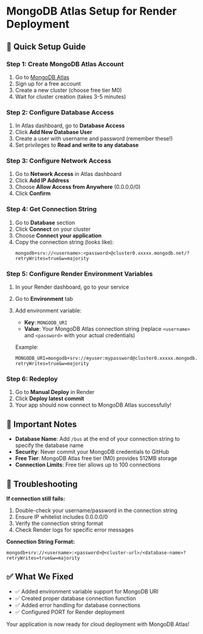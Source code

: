 # MongoDB Atlas Setup for Render Deployment

## 🚀 Quick Setup Guide

### Step 1: Create MongoDB Atlas Account
1. Go to [MongoDB Atlas](https://www.mongodb.com/atlas)
2. Sign up for a free account
3. Create a new cluster (choose free tier M0)
4. Wait for cluster creation (takes 3-5 minutes)

### Step 2: Configure Database Access
1. In Atlas dashboard, go to **Database Access**
2. Click **Add New Database User**
3. Create a user with username and password (remember these!)
4. Set privileges to **Read and write to any database**

### Step 3: Configure Network Access
1. Go to **Network Access** in Atlas dashboard
2. Click **Add IP Address**
3. Choose **Allow Access from Anywhere** (0.0.0.0/0)
4. Click **Confirm**

### Step 4: Get Connection String
1. Go to **Database** section
2. Click **Connect** on your cluster
3. Choose **Connect your application**
4. Copy the connection string (looks like):
   ```
   mongodb+srv://<username>:<password>@cluster0.xxxxx.mongodb.net/?retryWrites=true&w=majority
   ```

### Step 5: Configure Render Environment Variables
1. In your Render dashboard, go to your service
2. Go to **Environment** tab
3. Add environment variable:
   - **Key**: `MONGODB_URI`
   - **Value**: Your MongoDB Atlas connection string (replace `<username>` and `<password>` with your actual credentials)
   
   Example:
   ```
   MONGODB_URI=mongodb+srv://myuser:mypassword@cluster0.xxxxx.mongodb.net/bus?retryWrites=true&w=majority
   ```

### Step 6: Redeploy
1. Go to **Manual Deploy** in Render
2. Click **Deploy latest commit**
3. Your app should now connect to MongoDB Atlas successfully!

## 📝 Important Notes

- **Database Name**: Add `/bus` at the end of your connection string to specify the database name
- **Security**: Never commit your MongoDB credentials to GitHub
- **Free Tier**: MongoDB Atlas free tier (M0) provides 512MB storage
- **Connection Limits**: Free tier allows up to 100 connections

## 🔧 Troubleshooting

**If connection still fails:**
1. Double-check your username/password in the connection string
2. Ensure IP whitelist includes 0.0.0.0/0
3. Verify the connection string format
4. Check Render logs for specific error messages

**Connection String Format:**
```
mongodb+srv://<username>:<password>@<cluster-url>/<database-name>?retryWrites=true&w=majority
```

## ✅ What We Fixed

- ✅ Added environment variable support for MongoDB URI
- ✅ Created proper database connection function
- ✅ Added error handling for database connections
- ✅ Configured PORT for Render deployment

Your application is now ready for cloud deployment with MongoDB Atlas!
